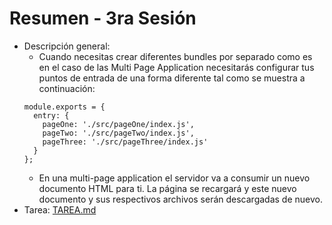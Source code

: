 # Resumen - 3ra Sesión

  - Descripción general:
    - Cuando necesitas crear diferentes bundles por separado como es en el caso de las Multi Page Application necesitarás configurar tus puntos de entrada de una forma diferente tal como se muestra a continuación:
    ```javsacript
    module.exports = {
      entry: {
        pageOne: './src/pageOne/index.js',
        pageTwo: './src/pageTwo/index.js',
        pageThree: './src/pageThree/index.js'
      }
    };
    ```
    - En una multi-page application el servidor va a consumir un nuevo documento HTML para ti. La página se recargará y este nuevo documento y sus respectivos archivos serán descargadas de nuevo.
- Tarea: [TAREA.md](TAREA.md)